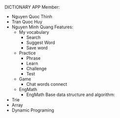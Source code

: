 DICTIONARY APP
Member:
+ Nguyen Quoc Thinh
+ Tran Quoc Huy
+ Nguyen Minh Quang
Features:
  - My vocabulary
    + Search
    + Suggest Word
    + Save word
  - Practice
    + Phrase
    + Learn
    + Challenge
    + Test
  - Game
    + Chat words connect
  - EngMath
    + EngMath
Base data structure and algorithm:
+ Trie
+ Array
+ Dynamic Programing
